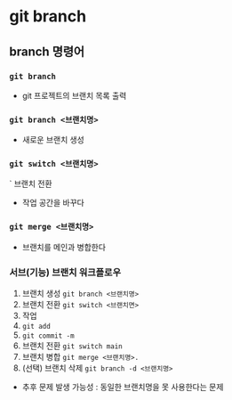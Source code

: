 # git branch

## branch 명령어

### `git branch`

- git 프로젝트의 브랜치 목록 출력

### `git branch <브랜치명>`

- 새로운 브랜치 생성

### `git switch <브랜치명>`

` 브랜치 전환

- 작업 공간을 바꾸다

### `git merge <브랜치명>`

- 브랜치를 메인과 병합한다

### 서브(기능) 브랜치 워크플로우

1. 브랜치 생성 `git branch <브랜치명>`
2. 브랜치 전환 `git switch <브랜치면>`
3. 작업
4. `git add`
5. `git commit -m`
6. 브랜치 전환 `git switch main`
7. 브랜치 병합 `git merge <브랜치명>.`
8. (선택) 브랜치 삭제 `git branch -d <브랜치명>`
  - 추후 문제 발생 가능성 : 동일한 브랜치명을 못 사용한다는 문제
